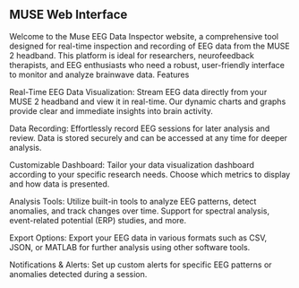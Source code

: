 ##  MUSE Web Interface

Welcome to the Muse EEG Data Inspector website, a comprehensive tool designed for real-time inspection and recording of EEG data from the MUSE 2 headband. This platform is ideal for researchers, neurofeedback therapists, and EEG enthusiasts who need a robust, user-friendly interface to monitor and analyze brainwave data.
Features

Real-Time EEG Data Visualization: Stream EEG data directly from your MUSE 2 headband and view it in real-time. Our dynamic charts and graphs provide clear and immediate insights into brain activity.

Data Recording: Effortlessly record EEG sessions for later analysis and review. Data is stored securely and can be accessed at any time for deeper analysis.

Customizable Dashboard: Tailor your data visualization dashboard according to your specific research needs. Choose which metrics to display and how data is presented.

Analysis Tools: Utilize built-in tools to analyze EEG patterns, detect anomalies, and track changes over time. Support for spectral analysis, event-related potential (ERP) studies, and more.

Export Options: Export your EEG data in various formats such as CSV, JSON, or MATLAB for further analysis using other software tools.

Notifications & Alerts: Set up custom alerts for specific EEG patterns or anomalies detected during a session.
